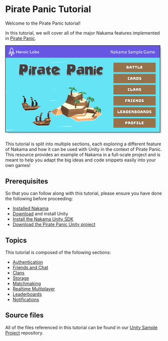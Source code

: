 # Pirate Panic Tutorial

Welcome to the Pirate Panic tutorial!

In this tutorial, we will cover all of the major Nakama features implemented in [Pirate Panic](https://github.com/heroiclabs/unity-sampleproject).

![Main Menu screenshot](images/intro-mainmenu.png)

This tutorial is split into multiple sections, each exploring a different feature of Nakama and how it can be used with Unity in the context of Pirate Panic. This resource provides an example of Nakama in a full-scale project and is meant to help you adapt the big ideas and code snippets easily into your own games!

## Prerequisites

So that you can follow along with this tutorial, please ensure you have done the following before proceeding:

* [Installed Nakama](../../..//getting-started/docker-quickstart.md)
* [Download](https://unity3d.com/get-unity/download) and install Unity
* [Install the Nakama Unity SDK](https://github.com/heroiclabs/nakama-unity)
* [Download the Pirate Panic Unity project]((https://github.com/heroiclabs/unity-sampleproject))

## Topics

This tutorial is composed of the following sections:

* [Authentication](authentication.md)
* [Friends and Chat](friends.md)
* [Clans](clans.md)
* [Storage](storage.md)
* [Matchmaking](matchmaking.md)
* [Realtime Multiplayer](realtime-multiplayer.md)
* [Leaderboards](leaderboards.md)
* [Notifications](notifications.md)

## Source files

All of the files referenced in this tutorial can be found in our [Unity Sample Project](https://github.com/heroiclabs/unity-sampleproject) repository.
